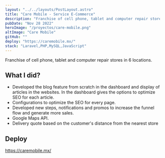 ```yaml
---
layout: "../../layouts/PostLayout.astro"
title: "Care Mobile - Service E-Commerce"
description: "Franchise of cell phone, tablet and computer repair stores in 6 locations."
pubDate: "Nov 28 2022"
heroImage: "/proyectos/care-mobile.png"
altImage: "Care Mobile"
gitHub: ""
deploy: "https://caremobile.mx/"
stack: "Laravel,PHP,MySQL,JavaScript"
---
```


Franchise of cell phone, tablet and computer repair stores in 6 locations.

## What I did?

- Developed the blog feature from scratch in the dashboard and display of articles in the websites. In the dashboard gives the options to optimize SEO for each article.
- Configurations to optimize the SEO for every page.
- Developed new steps, notifications and promos to increase the funnel flow and generate more sales.
- Google Maps API.
- Delivery quote based on the customer's distance from the nearest store

## Deploy

https://caremobile.mx/
